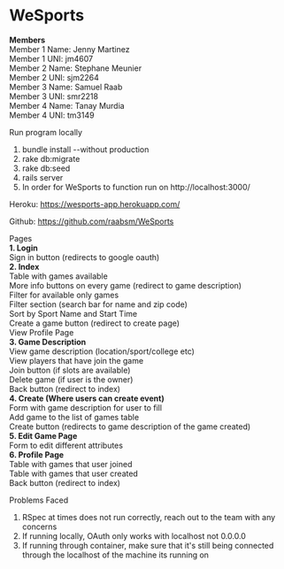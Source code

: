 # WeSports

<b>Members</b></br>
Member 1 Name: Jenny Martinez</br>
Member 1 UNI: jm4607</br>
Member 2 Name: Stephane Meunier</br>
Member 2 UNI: sjm2264</br>
Member 3 Name: Samuel Raab</br>
Member 3 UNI: smr2218</br>
Member 4 Name: Tanay Murdia</br>
Member 4 UNI: tm3149</br>

Run program locally
1. bundle install --without production
2. rake db:migrate
3. rake db:seed
4. rails server
5. In order for WeSports to function run on http://localhost:3000/

Heroku: https://wesports-app.herokuapp.com/

Github: https://github.com/raabsm/WeSports

Pages </br>
	<b>1. Login </br></b>
		Sign in button (redirects to google oauth) </br>
	<b>2. Index </br></b>
		Table with games available </br>
		More info buttons on every game (redirect to game description) </br>
		Filter for available only games </br>
		Filter section (search bar for name and zip code) </br>
		Sort by Sport Name and Start Time </br>
		Create a game button (redirect to create page) </br>
		View Profile Page </br>
	<b>3. Game Description </br></b>
		View game description (location/sport/college etc) </br>
		View players that have join the game </br>
		Join button (if slots are available) </br>
		Delete game (if user is the owner) </br>
		Back button (redirect to index) </br>
	<b>4. Create (Where users can create event) </br></b>
		Form with game description for user to fill </br>
		Add game to the list of games table </br>
		Create button (redirects to game description of the game created) </br>
	<b>5. Edit Game Page </br></b>
		Form to edit different attributes </br>
	<b>6. Profile Page </br></b>
		Table with games that user joined </br>
		Table with games that user created </br>
		Back button (redirect to index) </br>

Problems Faced
1. RSpec at times does not run correctly, reach out to the team with any concerns
2. If running locally, OAuth only works with localhost not 0.0.0.0
3. If running through container, make sure that it's still being connected through the localhost of the machine its running on
